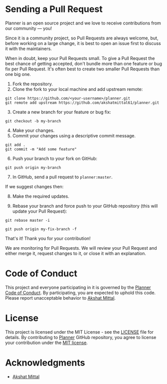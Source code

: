 # Sending a Pull Request

Planner is an open source project and we love to receive contributions from our community — you!

Since it is a community project, so Pull Requests are always welcome, but, before working on a large change, it is best to open an issue first to discuss it with the maintainers.

When in doubt, keep your Pull Requests small. To give a Pull Request the best chance of getting accepted, don't bundle more than one feature or bug fix per Pull Request. It's often best to create two smaller Pull Requests than one big one.

1. Fork the repository.
2. Clone the fork to your local machine and add upstream remote:

```
git clone https://github.com/<your-username>/planner.git
git remote add upstream https://github.com/akshatmittal61/planner.git
```

3. Create a new branch for your feature or bug fix:

```
git checkout -b my-branch
```

4. Make your changes.
5. Commit your changes using a descriptive commit message.

```
git add .
git commit -m "Add some feature"
```

6. Push your branch to your fork on GitHub:

```
git push origin my-branch
```

7. In GitHub, send a pull request to `planner:master`.

If we suggest changes then:

8. Make the required updates.

9. Rebase your branch and force push to your GitHub repository (this will update your Pull Request):

```
git rebase master -i

git push origin my-fix-branch -f
```

That's it! Thank you for your contribution!

We are monitoring for Pull Requests. We will review your Pull Request and either merge it, request changes to it, or close it with an explanation.

# Code of Conduct

This project and everyone participating in it is governed by the [Planner Code of Conduct](https://github.com/akshatmittal61/Planner/blob/master/CODE_OF_CONDUCT.md). By participating, you are expected to uphold this code. Please report unacceptable behavior to [Akshat Mittal](https://akshtmittal61.vercel.app/).

# License

This project is licensed under the MIT License - see the [LICENSE](https://github.com/akshatmittal61/Planner/blob/master/LICENSE) file for details.
By contributing to [Planner](https://github.com/akshatmittal61/planner) GitHub repository, you agree to license your contribution under the [MIT license](https://github.com/akshatmittal61/Planner/blob/master/LICENSE).

# Acknowledgments

- [Akshat Mittal](https://akshatmittal61.vercel.app/)